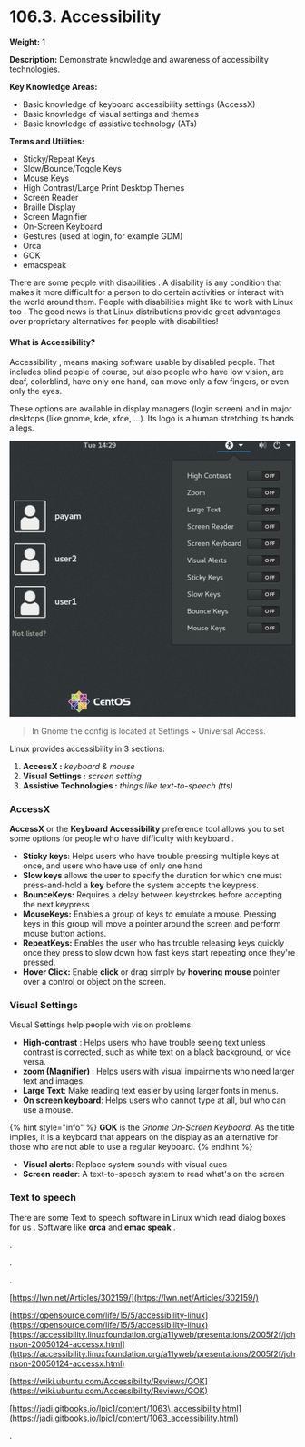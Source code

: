 # 106.3. Accessibility

**Weight:** 1

**Description:** Demonstrate knowledge and awareness of accessibility technologies.

**Key Knowledge Areas:**

* Basic knowledge of keyboard accessibility settings \(AccessX\)
* Basic knowledge of visual settings and themes
* Basic knowledge of assistive technology \(ATs\)

**Terms and Utilities:**

* Sticky/Repeat Keys
* Slow/Bounce/Toggle Keys
* Mouse Keys
* High Contrast/Large Print Desktop Themes
* Screen Reader
* Braille Display
* Screen Magnifier
* On-Screen Keyboard
* Gestures \(used at login, for example GDM\)
* Orca
* GOK
* emacspeak

There are some people with disabilities .  A disability is any condition that makes it more difficult for a person to do certain activities or interact with the world around them. People with disabilities might like to work with Linux too . The good news is that Linux distributions provide great advantages over proprietary alternatives for people with disabilities! 

#### What is Accessibility?

Accessibility , means making software usable by disabled people. That includes blind people of course, but also people who have low vision, are deaf, colorblind, have only one hand, can move only a few fingers, or even only the eyes. 

These options are available in display managers \(login screen\) and in major desktops \(like gnome, kde, xfce, ...\). Its logo is a human stretching its hands a legs.

![](.gitbook/assets/accsessibilty-login.jpg)

> In Gnome the config is located at Settings ~ Universal Access.

Linux provides accessibility in 3 sections:

1. **AccessX  :** _keyboard & mouse_
2.  **Visual Settings :** _screen setting_ 
3. **Assistive Technologies :** _things like text-to-speech \(tts\)_

### AccessX

 **AccessX** or the **Keyboard Accessibility** preference tool allows you to set  some options for people who have difficulty with keyboard . 

* **Sticky keys**: Helps users who have trouble pressing multiple keys at once, and users who have use of only one hand
* **Slow keys** allows the user to specify the duration for which one must press-and-hold a **key** before the system accepts the keypress.
* **BounceKeys:** Requires a delay between keystrokes before accepting the next keypress .
* **MouseKeys:** Enables a group of  keys to emulate a mouse. Pressing keys in this group will move a pointer around the screen and perform mouse button actions.
* **RepeatKeys:** Enables the user who has trouble releasing keys quickly once they press to slow down how fast keys start repeating once they're pressed.
* **Hover Click:**  Enable **click** or drag simply by **hovering** **mouse** pointer over a control or object on the screen.

### Visual Settings

Visual Settings help people with vision problems:

* **High-contrast** : Helps users who have trouble seeing text unless contrast is corrected, such as white text on a black background, or vice versa.
* **zoom \(Magnifier\)** : Helps users with visual impairments who need larger text and images.
* **Large Text**: Make reading text easier by using larger fonts in menus.
* **On screen keyboard**: Helps users who cannot type at all, but who can use a mouse.

{% hint style="info" %}
**GOK** is the _Gnome On-Screen Keyboard_. As the title implies, it is a keyboard that appears on the display as an alternative for those who are not able to use a regular keyboard.
{% endhint %}

* **Visual alerts**: Replace system sounds with visual cues
* **Screen reader**: A text-to-speech system to read what's on the screen

### Text to speech 

There are some Text to speech software in Linux which read dialog boxes for us .  Software like **orca**  and  **emac speak** .





.

.

.

[https://lwn.net/Articles/302159/](https://lwn.net/Articles/302159/)

[https://opensource.com/life/15/5/accessibility-linux](https://opensource.com/life/15/5/accessibility-linux)[https://accessibility.linuxfoundation.org/a11yweb/presentations/2005f2f/johnson-20050124-accessx.html](https://accessibility.linuxfoundation.org/a11yweb/presentations/2005f2f/johnson-20050124-accessx.html)

[https://wiki.ubuntu.com/Accessibility/Reviews/GOK](https://wiki.ubuntu.com/Accessibility/Reviews/GOK)

[https://jadi.gitbooks.io/lpic1/content/1063\_accessibility.html](https://jadi.gitbooks.io/lpic1/content/1063_accessibility.html)

.

